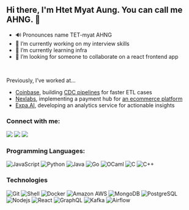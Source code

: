 ## Hi there, I'm Htet Myat Aung. You can call me AHNG. 👋

- 🔊 Pronounces name TET-myat AHNG
- 🔭 I’m currently working on my interview skills
- 🌱 I’m currently learning infra
- 👯 I’m looking for someone to collaborate on a react frontend app
<br/>

Previously, I’ve worked at…
- [Coinbase](https://www.coinbase.com), building [CDC pipelines](https://blog.coinbase.com/how-we-scaled-data-streaming-at-coinbase-using-aws-msk-4595f171266c) for faster ETL cases
- [Nexlabs](https://www.nexlabs.co), implementing a payment hub for [an ecommerce platform](https://fastforwardmyanmar.com)
- [Expa.AI](https://expa.ai), developing an analytics service for actionable insights

### Connect with me:

<p align="start">
<a href="https://denteyon.github.io"><img src="https://img.shields.io/badge/Website-757575?style=flat-square&logo=spyder-ide&logoColor=white"/></a>
<!-- <a href="https://devpost.com/htetmyataung"><img src="https://img.shields.io/badge/Devpost-003E54?style=flat-square&logo=devpost&logoColor=white"/></a> -->
<a href="mailto:htetmyataung2027@gmail.com"><img src="https://img.shields.io/badge/Email-5C5543?style=flat-square&logo=minutemailer&logoColor=white"/></a>
<a href="https://www.linkedin.com/in/htetmyataung"><img src="https://img.shields.io/badge/Linkedin-0A66C2?style=flat-square&logo=linkedin&logoColor=white"/></a>
</p>

### Programming Languages:

![JavaScript](https://img.shields.io/badge/JavaScript-F7DF1E?style=flat-square&logo=javascript&logoColor=black)
![Python](https://img.shields.io/badge/Python-14354C?style=flat-square&logo=python&logoColor=white)
![Java](https://img.shields.io/badge/-Java-333333?style=flat-square&logo=Java)
![Go](https://img.shields.io/badge/Go-00ADD8?style=flat-square&logo=go&logoColor=white)
![OCaml](https://img.shields.io/badge/OCaml-EC6813?style=flat-square&logo=ocaml&logoColor=white)
![C](https://img.shields.io/badge/C-A8B9CC?style=flat-square&logo=c&logoColor=white)
![C++](https://img.shields.io/badge/C++-00599C?style=flat-square&logo=cplusplus&logoColor=white)
<br/>

### Technologies ###

![Git](https://img.shields.io/badge/Git-F05032?style=flat-square&logo=git&logoColor=white)
![Shell](https://img.shields.io/badge/Shell-121011?style=flat-square&logo=gnu-bash&logoColor=white)
![Docker](https://img.shields.io/badge/Docker-2496ED?style=flat-square&logo=docker&logoColor=white)
![Amazon AWS](https://img.shields.io/badge/%28Amazon%29_AWS-232F3E?style=flat-square&logo=amazon-aws&logoColor=white)
![MongoDB](https://img.shields.io/badge/MongoDB-4EA94B?style=flat-square&logo=mongodb&logoColor=white)
![PostgreSQL](https://img.shields.io/badge/PostgreSQL-316192?style=flat-square&logo=postgresql&logoColor=white)
![Nodejs](https://img.shields.io/badge/Node.js-43853D?style=flat-square&logo=nodedotjs&logoColor=white)
![React](https://img.shields.io/badge/React-20232A?style=flat-square&logo=react&logoColor=61DAFB)
![GraphQL](https://img.shields.io/badge/GraphQL-E10098?style=flat-square&logo=graphql&logoColor=white)
![Kafka](https://img.shields.io/badge/Kafka-231F20?style=flat-square&logo=apachekafka&logoColor=white)
![Airflow](https://img.shields.io/badge/Airflow-017CEE?style=flat-square&logo=apacheairflow&logoColor=white)
<br />
